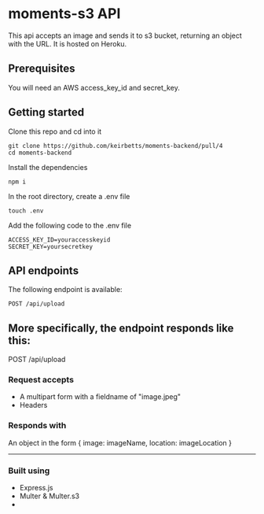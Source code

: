 # moments-s3 API

This api accepts an image and sends it to s3 bucket, returning an object with the URL. It is hosted on Heroku.

## Prerequisites

You will need an AWS access_key_id and secret_key.

## Getting started

Clone this repo and cd into it

```
git clone https://github.com/keirbetts/moments-backend/pull/4
cd moments-backend
```

Install the dependencies

```
npm i
```

In the root directory, create a .env file

```
touch .env
```

Add the following code to the .env file

```
ACCESS_KEY_ID=youraccesskeyid
SECRET_KEY=yoursecretkey
```

## API endpoints

The following endpoint is available:

```
POST /api/upload

```

## More specifically, the endpoint responds like this:

POST /api/upload

### Request accepts

- A multipart form with a fieldname of "image.jpeg"
- Headers

### Responds with

An object in the form
{
image: imageName,
location: imageLocation
}

---

### Built using

- Express.js
- Multer & Multer.s3
-
